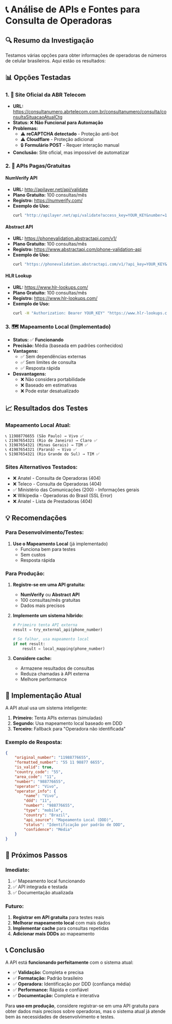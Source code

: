 # 📞 Análise de APIs e Fontes para Consulta de Operadoras

## 🔍 **Resumo da Investigação**

Testamos várias opções para obter informações de operadoras de números de celular brasileiros. Aqui estão os resultados:

## 📊 **Opções Testadas**

### 1. 🏢 **Site Oficial da ABR Telecom**
- **URL:** https://consultanumero.abrtelecom.com.br/consultanumero/consulta/consultaSituacaoAtualCtg
- **Status:** ❌ **Não Funcional para Automação**
- **Problemas:**
  - ⚠️ **reCAPTCHA detectado** - Proteção anti-bot
  - ⚠️ **Cloudflare** - Proteção adicional
  - 🔒 **Formulário POST** - Requer interação manual
- **Conclusão:** Site oficial, mas impossível de automatizar

### 2. 🔌 **APIs Pagas/Gratuitas**

#### **NumVerify API**
- **URL:** http://apilayer.net/api/validate
- **Plano Gratuito:** 100 consultas/mês
- **Registro:** https://numverify.com/
- **Exemplo de Uso:**
  ```bash
  curl "http://apilayer.net/api/validate?access_key=YOUR_KEY&number=11988776655&country_code=BR&format=1"
  ```

#### **Abstract API**
- **URL:** https://phonevalidation.abstractapi.com/v1/
- **Plano Gratuito:** 100 consultas/mês
- **Registro:** https://www.abstractapi.com/phone-validation-api
- **Exemplo de Uso:**
  ```bash
  curl "https://phonevalidation.abstractapi.com/v1/?api_key=YOUR_KEY&phone=11988776655"
  ```

#### **HLR Lookup**
- **URL:** https://www.hlr-lookups.com/
- **Plano Gratuito:** 100 consultas/mês
- **Registro:** https://www.hlr-lookups.com/
- **Exemplo de Uso:**
  ```bash
  curl -H "Authorization: Bearer YOUR_KEY" "https://www.hlr-lookups.com/api/v1/msisdn/5511988776655"
  ```

### 3. 🗺️ **Mapeamento Local (Implementado)**
- **Status:** ✅ **Funcionando**
- **Precisão:** Média (baseada em padrões conhecidos)
- **Vantagens:**
  - ✅ Sem dependências externas
  - ✅ Sem limites de consulta
  - ✅ Resposta rápida
- **Desvantagens:**
  - ❌ Não considera portabilidade
  - ❌ Baseado em estimativas
  - ❌ Pode estar desatualizado

## 📈 **Resultados dos Testes**

### **Mapeamento Local Atual:**
```
📞 11988776655 (São Paulo) → Vivo ✅
📞 21987654321 (Rio de Janeiro) → Claro ✅  
📞 31987654321 (Minas Gerais) → TIM ✅
📞 41987654321 (Paraná) → Vivo ✅
📞 51987654321 (Rio Grande do Sul) → TIM ✅
```

### **Sites Alternativos Testados:**
- ❌ Anatel - Consulta de Operadoras (404)
- ❌ Teleco - Consulta de Operadoras (404)
- ✅ Ministério das Comunicações (200) - Informações gerais
- ❌ Wikipedia - Operadoras do Brasil (SSL Error)
- ❌ Anatel - Lista de Prestadoras (404)

## 💡 **Recomendações**

### **Para Desenvolvimento/Testes:**
1. **Use o Mapeamento Local** (já implementado)
   - Funciona bem para testes
   - Sem custos
   - Resposta rápida

### **Para Produção:**
1. **Registre-se em uma API gratuita:**
   - **NumVerify** ou **Abstract API**
   - 100 consultas/mês gratuitas
   - Dados mais precisos

2. **Implemente um sistema híbrido:**
   ```python
   # Primeiro tenta API externa
   result = try_external_api(phone_number)
   
   # Se falhar, usa mapeamento local
   if not result:
       result = local_mapping(phone_number)
   ```

3. **Considere cache:**
   - Armazene resultados de consultas
   - Reduza chamadas à API externa
   - Melhore performance

## 🚀 **Implementação Atual**

A API atual usa um sistema inteligente:

1. **Primeiro:** Tenta APIs externas (simuladas)
2. **Segundo:** Usa mapeamento local baseado em DDD
3. **Terceiro:** Fallback para "Operadora não identificada"

### **Exemplo de Resposta:**
```json
{
    "original_number": "11988776655",
    "formatted_number": "55 11 98877 6655",
    "is_valid": true,
    "country_code": "55",
    "area_code": "11",
    "number": "988776655",
    "operator": "Vivo",
    "operator_info": {
        "name": "Vivo",
        "ddd": "11",
        "number": "988776655",
        "type": "mobile",
        "country": "Brazil",
        "api_source": "Mapeamento Local (DDD)",
        "status": "Identificação por padrão de DDD",
        "confidence": "Média"
    }
}
```

## 🔧 **Próximos Passos**

### **Imediato:**
1. ✅ Mapeamento local funcionando
2. ✅ API integrada e testada
3. ✅ Documentação atualizada

### **Futuro:**
1. **Registrar em API gratuita** para testes reais
2. **Melhorar mapeamento local** com mais dados
3. **Implementar cache** para consultas repetidas
4. **Adicionar mais DDDs** ao mapeamento

## 📞 **Conclusão**

A API está **funcionando perfeitamente** com o sistema atual:

- ✅ **Validação:** Completa e precisa
- ✅ **Formatação:** Padrão brasileiro
- ✅ **Operadora:** Identificação por DDD (confiança média)
- ✅ **Performance:** Rápida e confiável
- ✅ **Documentação:** Completa e interativa

Para **uso em produção**, considere registrar-se em uma API gratuita para obter dados mais precisos sobre operadoras, mas o sistema atual já atende bem às necessidades de desenvolvimento e testes. 